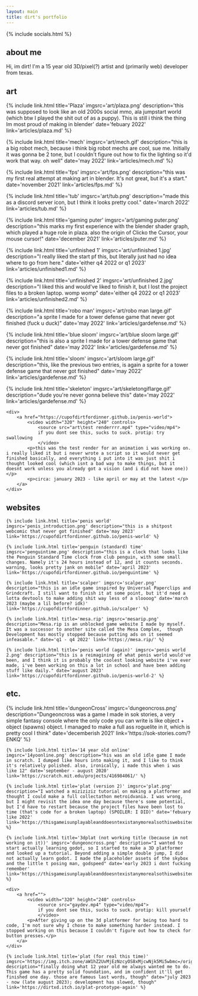 ```yaml
---
layout: main
title: dirt's portfolio
---
```

{% include socials.html %}
<div id="aboutMe">
    <h2>about me</h2>
    <p>Hi, im dirt! I'm a 15 year old 3D/pixel(?) artist and (primarily web) developer from texas.</p>
</div>

<h2>art</h2>

<div id="art">
{% include link.html title='Plaza' imgsrc='art/plaza.png' description='this was supposed to look like an old 2000s social mmo, ala jumpstart world (which btw I played the shit out of as a puppy). This is still i think the thing Im most proud of making in blender' date='febuary 2022' link='articles/plaza.md' %}

{% include link.html title='mech' imgsrc='art/mech.gif' description="this is a big robot mech, because i think big robot mechs are cool, sue me. Initially it was gonna be 2 tone, but I couldn't figure out how to fix the lighting so it'd work that way. oh well" date='may 2022' link='articles/mech.md' %}

{% include link.html title='fps' imgsrc='art/fps.png' description="this was my first real attempt at making art in blender. It's not great, but it's a start." date='november 2021' link='articles/fps.md' %}

{% include link.html title='tub' imgsrc='art/tub.png' description="made this as a discord server icon, but I think it looks pretty cool." date='march 2022' link='articles/tub.md' %}

{% include link.html title='gaming puter' imgsrc='art/gaming puter.png' description="this marks my first experience with the blender shader graph, which played a huge role in plaza. also the origin of Clicko the Cursor, your mouse cursor!" date='december 2021' link='articles/puter.md' %}

{% include link.html title='unfinished 1' imgsrc='art/unfinished 1.jpg' description="I really liked the start pf this, but literally just had no idea where to go from here." date='either q4 2022 or q1 2023' link='articles/unfinished1.md' %}

{% include link.html title='unfinished 2' imgsrc='art/unfinished 2.jpg' description="I liked this and would've liked to finish it, but I lost the project files to a broken laptop. womp womp" date='either q4 2022 or q1 2023' link='articles/unfinished2.md' %}

 {% include link.html title='robo man' imgsrc='art/robo man large.gif' description="a sprite I made for a tower defense game that never got finished (fuck u duck)" date='may 2022' link='articles/gardefense.md' %}

 {% include link.html title='blue sloom' imgsrc='art/blue sloom large.gif' description="this is also a sprite I made for a tower defense game that never got finished" date='may 2022' link='articles/gardefense.md' %}

 {% include link.html title='sloom' imgsrc='art/sloom large.gif' description="this, like the previous two entries, is again a sprite for a tower defense game that never got finished" date='may 2022' link='articles/gardefense.md' %}

  {% include link.html title='skeleton' imgsrc='art/skeletongiflarge.gif' description="dude you're never gonna believe this" date='may 2022' link='articles/gardefense.md' %}


    <div>
        <a href="https://cupofdirtfordinner.github.io/penis-world">
            <video width="320" height="240" controls>
                <source src="art\test renderrrr.mp4" type="video/mp4">
                if you dont see this, sucks to suck. protip: try swallowing
                </video>
            <p>this was the test render for an animation i was working on. i really liked it but i never wrote a script so it would never get finished basically, and everything i put into it was just shit i thought looked cool (which isnt a bad way to make things, but it doesnt work unless you already got a vision (and i did not have one))</p>
            <p>circa: january 2023 - like april or may at the latest </p>
        </a>
    </div>
</div>
<h2>websites</h2>
<div id="code">

    {% include link.html title='penis world' imgsrc='penis_introduction.png' description="this is a shitpost webcomic that never got finished" date='may 2023' link='https://cupofdirtfordinner.github.io/penis-world' %}

    {% include link.html title='penguin (standard) time' imgsrc='penguintime.png' description="this is a clock that looks like the Penguin Standard Time clock from club penguin, with some small changes. Namely it's 24 hours instead of 12, and it counts seconds. warning, looks pretty jank on mobile" date='april 2023' link='https://cupofdirtfordinner.github.io/penguintime' %}

    {% include link.html title='scalper' imgsrc='scalper.png' description="this is an idle game inspired by Universal Paperclips and Grindcraft. I still want to finish it at some point, but it'd need a lotta devtools to make adding shit way less of a sloooog" date='march 2023 (maybe a lil before? idk)' link='https://cupofdirtfordinner.github.io/scalper' %}

    {% include link.html title='mesa.rip' imgsrc='mesarip.png' description="Mesa.rip is an unblocked game website I made by myself. It was a successor to another site called the Mesa Complex,  though Development has mostly stopped because putting ads on it seemed infeasable." date='q1 - q4 2022' link='https://mesa.rip/' %}

    {% include link.html title='penis world (again)' imgsrc='penis world 2.png' description="this is a reimagining of what penis world would've been, and I think it is probably the coolest looking website i've ever made, i've been working on this a lot in school and have been adding stuff like daily." date='august 2023' link='https://cupofdirtfordinner.github.io/penis-world-2' %}
</div>
<h2>etc.</h2>

<div id="garbage">
    {% include link.html title='dungeonCross' imgsrc='dungeoncross.png' description="Dungeoncross was a game I made in sok stories, a very simple fantasy console where the only code you can write is like object + object (spawns) object. I managed to make a full ass roguelite in it, which is pretty cool I think" date='decemberish 2021' link='https://sok-stories.com/?ENKQ' %}

    {% include link.html title='14 year old online' imgsrc='14yoonline.png' description="his was an old idle game I made in scratch. I dumped like hours into making it, and I like to think it's relatively polished. also, ironically, i made this when i was like 12" date='september - august 2020' link='https://scratch.mit.edu/projects/416984061/' %}

    {% include link.html title='plat (version 2)' imgsrc='plat.png' description="I watched a miziziziz tutorial on making a platformer and thought I could make a full collectathon metroidvania. I was wrong, but I might revisit the idea one day because there's some potential, but I'd have to restart because the project files have been lost to time (that's code for a broken laptop) (SPOILER: I DID)" date='febuary like 2022' link='https://thisgameisunplayableanddoesntexistanymorealsothiswebsitedoesnotexisthahaloserkillyourselfinreallifelmaolmaolmaolololrofllollmao.com/ifyoubuythisdomainiwillcrushyourthroatbutidontthinkyoucanbecauseitstoolong.html' %}

    {% include link.html title='3dplat (not working title (because im not working on it))' imgsrc='dungeoncross.png' description="I wanted to start actually learning godot, so I started to make a 3D platformer and looked up a tutorial. Beyond adding a simple double jump, I did not actually learn godot. I made the placeholder assets of the skybox and the little t posing man, godspeed" date='early 2023 i dont fucking remember' link='https://thisgameisunplayableanddoesntexistanymorealsothiswebsitedoesnotexisthahaloserkillyourselfinreallifelmaolmaolmaolololrofllollmao.com/ifyoubuythisdomainiwillcrushyourthroatbutidontthinkyoucanbecauseitstoolong.html' %}

    <div>
        <a href="">
            <video width="320" height="240" controls>
                <source src="gaydev.mp4" type="video/mp4">
                if you dont see this, sucks to suck. protip: kill yourself
                </video>
            <p>After giving up on the 3d platformer for being too hard to code, I'm not sure why I chose to make something harder instead. I stopped working on this because I couldn't figure out how to check for button presses.</p>
        </a>
    </div>

    {% include link.html title='plat (for real this time)' imgsrc='https://img.itch.zone/aW1hZ2UvMjEzNzcyOS8xMjcwNjk5Mi5wbmc=/original/DDf7kk.png' description="finally doing what 12 year old me always wanted me to do. This game has a pretty solid foundation, and im confident it'll get finished one day. those are famous last words, though" date="july 2023 - now (late august 2023); development has slowed, though" link='https://dirtxd.itch.io/plat-prototype-again' %}
</div>